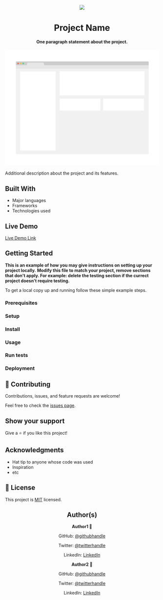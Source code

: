 <p align="center">
  <img src="https://img.shields.io/badge/Microverse-blueviolet">
</p>
  
<h1 align="center">
  Project Name
</h1>

<h4 align="center">
  One paragraph statement about the project.
</h4>

<p align="center">
  <img src="./app_screenshot.png">
</p>
  
Additional description about the project and its features.

## Built With

- Major languages
- Frameworks
- Technologies used

## Live Demo

[Live Demo Link](https://livedemo.com)


## Getting Started

**This is an example of how you may give instructions on setting up your project locally.**
**Modify this file to match your project, remove sections that don't apply. For example: delete the testing section if the currect project doesn't require testing.**


To get a local copy up and running follow these simple example steps.

### Prerequisites

### Setup

### Install

### Usage

### Run tests

### Deployment


## 🤝 Contributing

Contributions, issues, and feature requests are welcome!

Feel free to check the [issues page](issues/).

## Show your support

Give a ⭐️ if you like this project!

## Acknowledgments

- Hat tip to anyone whose code was used
- Inspiration
- etc

## 📝 License

This project is [MIT](lic.url) licensed.

<h2 align="center">
  Author(s)  
</h2>

<p align="center">
  <strong>Author1 👤</strong>  
</p>

<p align="center">
  GitHub: <a href="https://github.com/githubhandle">@githubhandle</a>
</p>
<p align="center">
  Twitter: <a href="https://twitter.com/twitterhandle">@twitterhandle</a>  
</p>
<p align="center">
  LinkedIn: <a href="https://linkedin.com/linkedinhandle">LinkedIn</a>
</p>

<p align="center">
  <strong>Author2 👤</strong>  
</p>

<p align="center">
  GitHub: <a href="https://github.com/githubhandle">@githubhandle</a>
</p>
<p align="center">
  Twitter: <a href="https://twitter.com/twitterhandle">@twitterhandle</a>  
</p>
<p align="center">
  LinkedIn: <a href="https://linkedin.com/linkedinhandle">LinkedIn</a>
</p>
